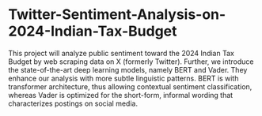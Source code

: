 # Twitter-Sentiment-Analysis-on-2024-Indian-Tax-Budget

This project will analyze public sentiment toward the 2024 Indian Tax Budget by web scraping
data on X (formerly Twitter). Further, we introduce the state-of-the-art deep learning models,
namely BERT and Vader. They enhance our analysis with more subtle linguistic patterns. BERT
is with transformer architecture, thus allowing contextual sentiment classification, whereas
Vader is optimized for the short-form, informal wording that characterizes postings on social
media.
